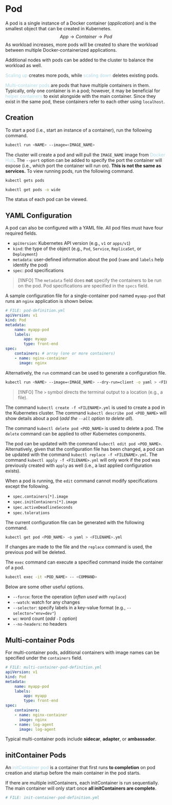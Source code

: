 # Pod
A pod is a single instance of a Docker container (*application*) and is the smallest object that can be created in Kubernetes.
$$
App \rightarrow Container \rightarrow Pod
$$
As workload increases, more pods will be created to share the workload between multiple Docker-containerized applications.

Additional nodes with pods can be added to the cluster to balance the workload as well.

<span style = "color:lightblue">Scaling up</span> creates more pods, while <span style = "color:lightblue">scaling down</span> deletes existing pods.

<span style = "color:lightblue">Multi-container pods</span> are pods that have multiple containers in them. Typically, only one container is in a pod; however, it may be beneficial for <span style = "color:lightblue">helper containers</span> to exist alongside with the main container. Since they exist in the same pod, these containers refer to each other using `localhost`.

## Creation
To start a pod (i.e., start an instance of a container), run the following command.

```bash
kubectl run <NAME> --image=<IMAGE_NAME>
```

The cluster will create a pod and will pull the `IMAGE_NAME` image from <span style = "color:lightblue">Docker Hub</span>. The `--port` option can be added to specify the port the container will expose (i.e., which port the container will run on). **This is not the same as services.** To view running pods, run the following command.

```bash
kubectl gets pods
```

```bash
kubectl get pods -o wide
```

The status of each pod can be viewed.

## YAML Configuration
A pod can also be configured with a YAML file. All pod files must have four required fields.
- `apiVersion`: Kubernetes API version (e.g., `v1` or `apps/v1`)
- `kind`: the type of the object (e.g., `Pod`, `Service`, `ReplicaSet`, or `Deployment`)
- `metadata`: user-defined information about the pod (`name` and `labels` help identify the pod)
- `spec`: pod specifications

> [!INFO]
> The `metadata` field does **not** specify the containers to be run on the pod. Pod specifications are specified in the `specs` field.

A sample configuration file for a single-container pod named `myapp-pod` that runs an `nginx` application is shown below.

```yaml
# FILE: pod-definition.yml
apiVersion: v1
kind: Pod
metadata:
	name: myapp-pod
	labels:
		app: myapp
		type: front-end
spec:
	containers: # array (one or more containers)
	- name: nginx-container
	  image: nginx
```

Alternatively, the `run` command can be used to generate a configuration file.

```bash
kubectl run <NAME> --image=<IMAGE_NAME> --dry-run=client -o yaml > <FILENAME>.yml
```

> [!INFO]
> The `>` symbol directs the terminal output to a location (e.g., a file).

The command `kubectl create -f <FILENAME>.yml` is used to create a pod in the Kubernetes cluster. The command `kubectl describe pod <POD_NAME>` will show details about a pod (*add the `--all` option to delete all*).

The command `kubectl delete pod <POD_NAME>` is used to delete a pod. The `delete` command can be applied to other Kubernetes components.

The pod can be updated with the command `kubectl edit pod <POD_NAME>`. Alternatively, given that the configuration file has been changed, a pod can be updated with the command `kubectl replace -f <FILENAME>.yml`. The command `kubectl apply -f <FILENAME>.yml` will only work if the pod was previously created with `apply` as well (i.e., a last applied configuration exists).

When a pod is running, the `edit` command cannot modify specifications except the following.
- `spec.containers[*].image`
- `spec.initContainers[*].image`
- `spec.activeDeadlineSeconds`
- `spec.tolerations`

The current configuration file can be generated with the following command.

```bash
kubectl get pod <POD_NAME> -o yaml > <FILENAME>.yml
```

If changes are made to the file and the `replace` command is used, the previous pod will be deleted.

The `exec` command can execute a specified command inside the container of a pod.

```bash
kubectl exec -it <POD_NAME> -- <COMMAND>
```

Below are some other useful options.
- `--force`: force the operation (*often used with `replace`*)
- `--watch`: watch for any changes
- `--selector`: specify labels in a key-value format (e.g., `--selector="env=dev"`)
- `wc`: word count (*add `-l` option*)
- `--no-headers`: no headers

## Multi-container Pods
For multi-container pods, additional containers with image names can be specified under the `containers` field.

```yaml
# FILE: multi-container-pod-definition.yml
apiVersion: v1
kind: Pod
metadata:
	name: myapp-pod
	labels:
		app: myapp
		type: front-end
spec:
	containers:
	- name: nginx-container
	  image: nginx
	- name: log-agent
	  image: log-agent
```

Typical multi-container pods include **sidecar**, **adapter**, or **ambassador**.

## initContainer Pods
An <span style = "color:lightblue">initContainer pod</span> is a container that first runs **to completion** on pod creation and startup before the main container in the pod starts.

If there are multiple initContainers, each initContainer is run sequentially. The main container will only start once **all initContainers are complete**.

```yaml
# FILE: init-container-pod-definition.yml
```